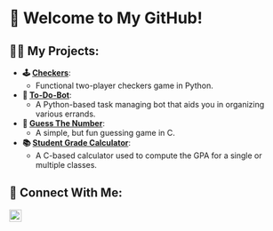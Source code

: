 <h1>👋 Welcome to My GitHub!<br/>

<h2>👨‍💻 My Projects:</h2>

- <b>🕹️ [Checkers](https://github.com/Sohan4513/Checkers)</b>:
  - Functional two-player checkers game in Python.
- <b>🤖 [To-Do-Bot](https://github.com/Sohan4513/ToDoBot)</b>:
  - A Python-based task managing bot that aids you in organizing various errands.
- <b>🤔 [Guess The Number](https://github.com/Sohan4513/GuessTheNumber)</b>:
  - A simple, but fun guessing game in C.
- <b>📚 [Student Grade Calculator](https://github.com/Sohan4513/StudentGradeCalculator)</b>:
  - A C-based calculator used to compute the GPA for a single or multiple classes.

<h2>🤳 Connect With Me:</h2>


[<img align="left" alt="Sohan Mulamalla | LinkedIn" width="22px" src="https://cdn.jsdelivr.net/npm/simple-icons@v3/icons/linkedin.svg" />][linkedin]

[linkedin]: www.linkedin.com/in/sohan-mulamalla-7946602b1
